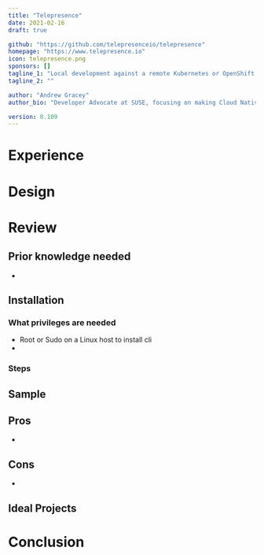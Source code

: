 ```yaml
---
title: "Telepresence"
date: 2021-02-16
draft: true

github: "https://github.com/telepresenceio/telepresence"
homepage: "https://www.telepresence.io"
icon: telepresence.png
sponsors: []
tagline_1: "Local development against a remote Kubernetes or OpenShift cluster"
tagline_2: ""

author: "Andrew Gracey"
author_bio: "Developer Advocate at SUSE, focusing on making Cloud Native development less painful"

version: 0.109
---
```




# Experience


# Design



# Review

## Prior knowledge needed

- 


## Installation




### What privileges are needed

- Root or Sudo on a Linux host to install cli
- 

### Steps


## Sample


## Pros

- 

## Cons

- 

## Ideal Projects



# Conclusion
